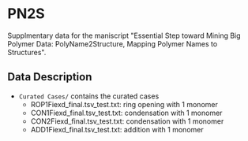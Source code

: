 # PN2S

Supplmentary data for the maniscript "Essential Step toward Mining Big Polymer Data: PolyName2Structure, Mapping Polymer Names to Structures".

## Data Description

- `Curated Cases/` contains the curated cases 
  - ROP1Fiexd_final.tsv_test.txt: ring opening with 1 monomer
  - CON1Fiexd_final.tsv_test.txt: condensation with 1 monomer
  - CON2Fiexd_final.tsv_test.txt: condensation with 1 monomer
  - ADD1Fiexd_final.tsv_test.txt: addition with 1 monomer